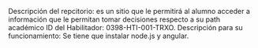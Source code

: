Descripción del repcitorio: es un sitio que le permitirá al alumno acceder a información que le permitan tomar decisiones respecto a su path académico
ID del Habilitador: 0398-HTI-001-TRXO.
Descripción para su funcionamiento: Se tiene que instalar node.js y angular.
